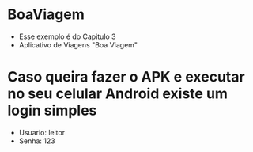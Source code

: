 # BoaViagem
- Esse exemplo é do Capitulo 3
- Aplicativo de Viagens "Boa Viagem"

# Caso queira fazer o APK e executar no seu celular Android existe um login simples
- Usuario: leitor 
- Senha: 123
